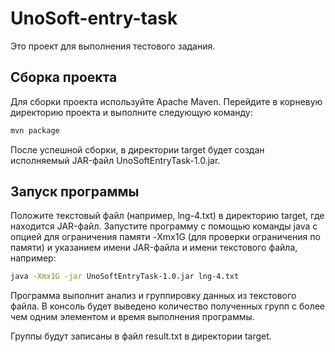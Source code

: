 # UnoSoft-entry-task

Это проект для выполнения тестового задания.

## Сборка проекта

Для сборки проекта используйте Apache Maven. Перейдите в корневую директорию проекта и выполните следующую команду:

```bash
mvn package
```

После успешной сборки, в директории target будет создан исполняемый JAR-файл UnoSoftEntryTask-1.0.jar.

## Запуск программы

Положите текстовый файл (например, lng-4.txt) в директорию target, где находится JAR-файл.
Запустите программу с помощью команды java с опцией для ограничения памяти -Xmx1G (для проверки ограничения по памяти)  и указанием имени JAR-файла и имени текстового файла, например:

```bash
java -Xmx1G -jar UnoSoftEntryTask-1.0.jar lng-4.txt
```
Программа выполнит анализ и группировку данных из текстового файла. В консоль будет выведено количество полученных групп с более чем одним элементом и время выполнения программы.

Группы будут записаны в файл result.txt в директории target.
